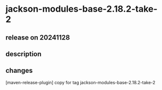 # jackson-modules-base-2.18.2-take-2

## release on 20241128
## description
## changes
[maven-release-plugin] copy for tag jackson-modules-base-2.18.2-take-2

